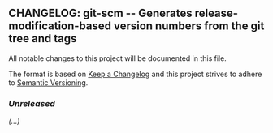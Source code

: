## CHANGELOG: git-scm -- Generates release-modification-based version numbers from the git tree and tags

All notable changes to this project will be documented in this file.

The format is based on [Keep a Changelog](http://keepachangelog.com/en/1.1.0/)
and this project strives to adhere to
[Semantic Versioning](http://semver.org/spec/v2.0.0.html).


### *Unreleased*

_(...)_

